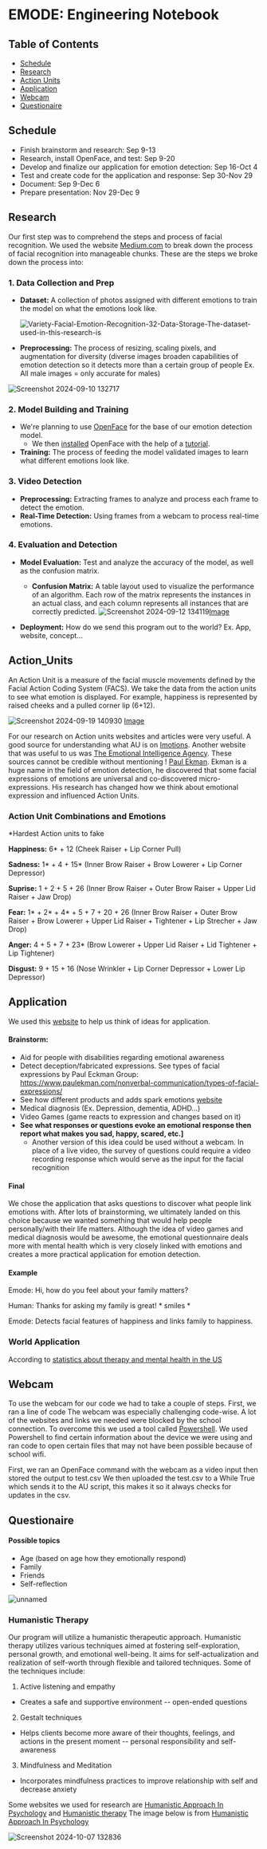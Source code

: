# EMODE: Engineering Notebook

## Table of Contents
* [Schedule](#Schedule)
* [Research](#Research)
* [Action Units](#Action_Units)
* [Application](#Application)
* [Webcam](#Webcam)
* [Questionaire](#Questionaire)

## Schedule 

* Finish brainstorm and research: Sep 9-13
* Research, install OpenFace, and test: Sep 9-20
* Develop and finalize our application for emotion detection: Sep 16-Oct 4
* Test and create code for the application and response: Sep 30-Nov 29
* Document: Sep 9-Dec 6
* Prepare presentation: Nov 29-Dec 9

## Research 
Our first step was to comprehend the steps and process of facial recognition. We used the website [Medium.com](https://medium.com/@Coursesteach/building-a-real-time-emotion-detection-with-python-7fe6090a125d) to break down the process of facial recognition into manageable chunks. 
These are the steps we broke down the process into:
### 1. Data Collection and Prep
  * **Dataset:** A collection of photos assigned with different emotions to train the model on what the emotions look like.
    
    ![Variety-Facial-Emotion-Recognition-32-Data-Storage-The-dataset-used-in-this-research-is](https://github.com/user-attachments/assets/5415e327-81e1-4a14-8db0-6d4e9b958236)

  * **Preprocessing:** The process of resizing, scaling pixels, and augmentation for diversity (diverse images broaden capabilities of emotion detection so it detects more than a certain group of people Ex. All male images = only accurate for males)

![Screenshot 2024-09-10 132717](https://github.com/user-attachments/assets/8af09870-8e4b-4e6a-94a4-5fb886f86f63)

### 2. Model Building and Training 
  * We're planning to use [OpenFace](https://github.com/TadasBaltrusaitis/OpenFace/blob/master/README.md) for the base of our emotion detection model.
    * We then [installed](https://github.com/TadasBaltrusaitis/OpenFace/wiki/Windows-Installation) OpenFace with the help of a [tutorial](https://www.youtube.com/watch?v=qknAAax8aCo).
  * **Training:** The process of feeding the model validated images to learn what different emotions look like. 

### 3. Video Detection 
  * **Preprocessing:** Extracting frames to analyze and process each frame to detect the emotion.
  * **Real-Time Detection:** Using frames from a webcam to process real-time emotions.

### 4. Evaluation and Detection 
  * **Model Evaluation:** Test and analyze the accuracy of the model, as well as the confusion matrix.
    * **Confusion Matrix:** A table layout used to visualize the performance of an algorithm. Each row of the matrix represents the instances in an actual class, and each column represents all instances that are correctly predicted. 
![Screenshot 2024-09-12 134119](https://github.com/user-attachments/assets/578fd0cc-0b9d-4889-bdbb-b7707920ad60)[Image](https://medium.com/@Coursesteach/building-a-real-time-emotion-detection-with-python-7fe6090a125d)

  * **Deployment:** How do we send this program out to the world? Ex. App, website, concept...

## Action_Units  
An Action Unit is a measure of the facial muscle movements defined by the Facial Action Coding System (FACS). We take the data from the action units to see what emotion is displayed. For example, happiness is represented by raised cheeks and a pulled corner lip (6+12). 

![Screenshot 2024-09-19 140930](https://github.com/user-attachments/assets/8758da33-ee0e-4b29-94b2-0c7a45a55be4) [Image](https://imotions.com/blog/learning/research-fundamentals/facial-action-coding-system/)

For our research on Action units websites and articles were very useful. A good source for understanding what AU is on [Imotions](https://imotions.com/blog/learning/research-fundamentals/facial-action-coding-system/). Another website that was useful to us was [The Emotional Intelligence Agency](https://www.eiagroup.com/resources/facial-expressions/facial-action-coding-system-facs/). These sources cannot be credible without mentioning !
[Paul Ekman](https://www.paulekman.com/). Ekman is a huge name in the field of emotion detection, he discovered that some facial expressions of emotions are universal and co-discovered micro-expressions. His research has changed how we think about emotional expression and influenced Action Units. 

### Action Unit Combinations and Emotions

*Hardest Action units to fake

**Happiness:** 6* + 12 (Cheek Raiser + Lip Corner Pull) 

**Sadness:** 1* + 4 + 15* (Inner Brow Raiser + Brow Lowerer + Lip Corner Depressor)

**Suprise:** 1 + 2 + 5 + 26 (Inner Brow Raiser + Outer Brow Raiser + Upper Lid Raiser + Jaw Drop)

**Fear:** 1* + 2* + 4* + 5 + 7 + 20 + 26 (Inner Brow Raiser + Outer Brow Raiser + Brow Lowerer + Upper Lid Raiser + Tightener + Lip Strecher + Jaw Drop) 

**Anger:** 4 + 5 + 7 + 23* (Brow Lowerer + Upper Lid Raiser + Lid Tightener + Lip Tightener) 

**Disgust:** 9 + 15 + 16 (Nose Wrinkler + Lip Corner Depressor + Lower Lip Depressor)

## Application 

We used this [website](https://www.gartner.com/smarterwithgartner/13-surprising-uses-for-emotion-ai-technology) to help us think of ideas for application. 

#### Brainstorm:
* Aid for people with disabilities regarding emotional awareness
* Detect deception/fabricated expressions. See types of facial expressions by Paul Eckman Group: https://www.paulekman.com/nonverbal-communication/types-of-facial-expressions/
* See how different products and adds spark emotions [website](https://www.ncbi.nlm.nih.gov/pmc/articles/PMC7264164/)
* Medical diagnosis (Ex. Depression, dementia, ADHD...)
* Video Games (game reacts to expression and changes based on it)
* **See what responses or questions evoke an emotional response then report what makes you sad, happy, scared, etc.]**
  * Another version of this idea could be used without a webcam. In place of a live video, the survey of questions could require a video recording response which would serve as the input for the facial recognition 

#### Final
We chose the application that asks questions to discover what people link emotions with. After lots of brainstorming, we ultimately landed on this choice because we wanted something that would help people personally/with their life matters. Although the idea of video games and medical diagnosis would be awesome, the emotional questionnaire deals more with mental health which is very closely linked with emotions and creates a more practical application for emotion detection. 

#### Example 
Emode: Hi, how do you feel about your family matters?

Human: Thanks for asking my family is great! * smiles *

Emode: Detects facial features of happiness and links family to happiness. 

### World Application 
According to [statistics about therapy and mental health in the US]([https://www.google.com/search?q=how+many+americans+see+therapists&rlz=1C1GCEA_enUS1123US1123&oq=how+many+americans+see+therapists&gs_lcrp=EgZjaHJvbWUyCggAEEUYFhgeGDkyCAgBEAAYFhgeMg0IAhAAGIYDGIAEGIoFMg0IAxAAGIYDGIAEGIoFMg0IBBAAGIYDGIAEGIoFMg0IBRAAGIYDGIAEGIoFMgoIBhAAGIAEGKIEMgoIBxAAGIAEGKIE0gEJMTE0NzBqMWo3qAIAsAIA&sourceid=chrome&ie=UTF-8&safe=active&ssui=on](https://mydenvertherapy.com/therapy-mental-health-statistics/#:~:text=Percentage%20of%20people%20who%20see%20a%20therapist&text=Here%20are%20some%20statistics%20about,see%20a%20therapist%20each%20year.)) 

## Webcam
To use the webcam for our code we had to take a couple of steps. First, we ran a line of code
The webcam was especially challenging code-wise. A lot of the websites and links we needed were blocked by the school connection. To overcome this we used a tool called [Powershell](https://learn.microsoft.com/en-us/powershell/). We used Powershell to find certain information about the device we were using and ran code to open certain files that may not have been possible because of school wifi. 

First, we ran an OpenFace command with the webcam as a video input then stored the output to test.csv
We then uploaded the test.csv to a While True which sends it to the AU script, this makes it so it always checks for updates in the csv. 

## Questionaire 

#### Possible topics
* Age (based on age how they emotionally respond) 
* Family
* Friends
* Self-reflection

![unnamed](https://github.com/user-attachments/assets/d32bc804-5027-4c3b-9309-1cdf08e15488)

### Humanistic Therapy 
Our program will utilize a humanistic therapeutic approach. Humanistic therapy utilizes various techniques aimed at fostering self-exploration, personal growth, and emotional well-being. It aims for self-actualization and realization of self-worth through flexible and tailored techniques. Some of the techniques include: 
1. Active listening and empathy
* Creates a safe and supportive environment -- open-ended questions
2. Gestalt techniques
* Helps clients become more aware of their thoughts, feelings, and actions in the present moment -- personal responsibility and self-awareness
3. Mindfulness and Meditation
* Incorporates mindfulness practices to improve relationship with self and decrease anxiety

Some websites we used for research are [Humanistic Approach In Psychology](https://www.simplypsychology.org/humanistic.html#:~:text=The%20humanistic%20approach%20emphasizes%20the,overcome%20hardship%2C%20pain%20and%20despair.) and [Humanistic therapy](https://www.psychologytoday.com/us/therapy-types/humanistic-therapy) The image below is from [Humanistic Approach In Psychology](https://www.simplypsychology.org/humanistic.html#:~:text=The%20humanistic%20approach%20emphasizes%20the,overcome%20hardship%2C%20pain%20and%20despair.) 

![Screenshot 2024-10-07 132836](https://github.com/user-attachments/assets/32d611cb-5cf1-42c7-ae72-b8afb099ea09)
